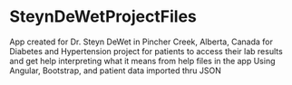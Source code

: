 # SteynDeWetProjectFiles
App created for Dr. Steyn DeWet in Pincher Creek, Alberta, Canada for Diabetes and Hypertension project for patients to access their lab results and get help interpreting what it means from help files in the app
Using Angular, Bootstrap, and patient data imported thru JSON
